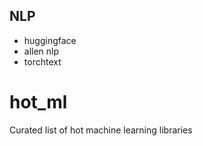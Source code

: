 ## NLP
- huggingface
- allen nlp
- torchtext

# hot_ml
Curated list of hot machine learning libraries
